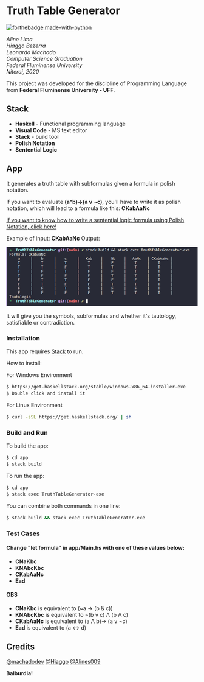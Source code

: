 # Truth Table Generator

[![forthebadge made-with-python](https://forthebadge.com/images/badges/works-on-my-machine.svg)](#)

*Aline Lima*<br>
*Hiaggo Bezerra*<br>
*Leonardo Machado*<br>
*Computer Science Graduation*<br>
*Federal Fluminense University*<br>
*Niteroi, 2020*

This project was developed for the discipline of Programming Language from **Federal Fluminense University - UFF**.
## Stack
  * **Haskell** - Functional programming language
  * **Visual Code** - MS text editor
  * **Stack** - build tool
  * **Polish Notation**
  * **Sentential Logic**
## App
It generates a truth table with subformulas given a formula in polish notation.

If you want to evaluate **(a^b)->(a ν ¬c)**, you'll have to write it as polish notation, which will lead to a formula like this: **CKabAaNc**

[If you want to know how to write a sentential logic formula using Polish Notation, click here!](https://en.wikipedia.org/wiki/Polish_notation)

Example of input: **CKabAaNc**
Output:
<p align="center">
  <img src="/doc/running.png" />
</p>

It will give you the symbols, subformulas and whether it's tautology, satisfiable or contradiction.

### Installation

This app requires [Stack](https://docs.haskellstack.org/en/stable/README/) to run.

How to install:

For Windows Environment
```sh
$ https://get.haskellstack.org/stable/windows-x86_64-installer.exe
$ Double click and install it
```

For Linux Environment
```sh
$ curl -sSL https://get.haskellstack.org/ | sh
```

### Build and Run

To build the app:
```sh
$ cd app
$ stack build
```
To run the app:
```sh
$ cd app
$ stack exec TruthTableGenerator-exe
```

You can combine both commands in one line:
```sh
$ stack build && stack exec TruthTableGenerator-exe
```

### Test Cases
#### Change "let formula" in app/Main.hs with one of these values below:

* **CNaKbc**
* **KNAbcKbc**
* **CKabAaNc**
* **Ead**

#### OBS
* **CNaKbc** is equivalent to (~a -> (b & c))
* **KNAbcKbc** is equivalent to ¬(b ν c) Λ (b Λ c)
* **CKabAaNc** is equivalent to (a Λ b)-> (a ν ¬c)
* **Ead** is equivalent to (a <-> d)

Credits
----

[@machadodev](https://github.com/machadodev/)
[@Hiaggo](https://github.com/Hiaggo/)
[@Alines009](https://github.com/Alines009)


**Balburdia!**
